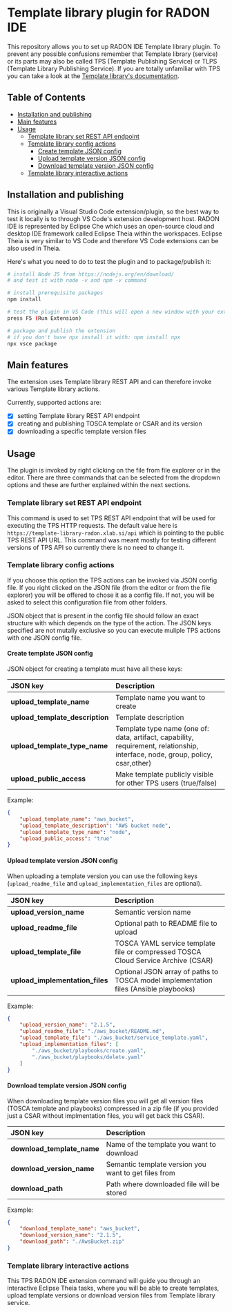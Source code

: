# Template library plugin for RADON IDE
This repository allows you to set up RADON IDE Template library plugin. To prevent any possible confusions 
remember that Template library (service) or its parts may also be called TPS (Template Publishing Service) or 
TLPS (Template Library Publishing Service). If you are totally unfamiliar with TPS you can take a look at the
[Template library's documentation](https://template-library-radon.xlab.si/docs).

## Table of Contents
  - [Installation and publishing](#installation-and-publishing)
  - [Main features](#main-features)
  - [Usage](#usage)
    - [Template library set REST API endpoint](#template-library-set-rest-api-endpoint)
    - [Template library config actions](#template-library-config-actions)
      - [Create template JSON config](#create-template-json-config)
      - [Upload template version JSON config](#upload-template-version-json-config)
      - [Download template version JSON config](#download-template-version-json-config)
    - [Template library interactive actions](#template-library-interactive-actions)

## Installation and publishing
This is originally a Visual Studio Code extension/plugin, so the best way to test it locally is to through VS 
Code's extension development host. RADON IDE is represented by Eclipse Che which uses an open-source cloud and 
desktop IDE framework called Eclipse Theia within the workspaces. Eclipse Theia is very similar to VS Code and
therefore VS Code extensions can be also used in Theia.

Here's what you need to do to test the plugin and to package/publish it:

```bash
# install Node JS from https://nodejs.org/en/download/
# and test it with node -v and npm -v command

# install prerequisite packages
npm install

# test the plugin in VS Code (this will open a new window with your extension loaded)
press F5 (Run Extension)

# package and publish the extension
# if you don't have npx install it with: npm install npx
npx vsce package
```

## Main features
The extension uses Template library REST API and can therefore invoke various Template library actions. 

Currently, supported actions are:

- [x] setting Template library REST API endpoint
- [x] creating and publishing TOSCA template or CSAR and its version
- [x] downloading a specific template version files

## Usage
The plugin is invoked by right clicking on the file from file explorer or in the editor. There are three 
commands that can be selected from the dropdown options and these are further explained within the next sections. 

### Template library set REST API endpoint
This command is used to set TPS REST API endpoint that will be used for executing the TPS HTTP requests. The 
default value here is `https://template-library-radon.xlab.si/api` which is pointing to the public TPS REST API URL.
This command was meant mostly for testing different versions of TPS API so currently there is no need to change it.

### Template library config actions
If you choose this option the TPS actions can be invoked via JSON config file. If you right clicked on the JSON
file (from the editor or from the file explorer) you will be offered to chose it as a config file. If not, you will
be asked to select this configuration file from other folders.

JSON object that is present in the config file should follow an exact structure with which depends on the type of the action.
The JSON keys specified are not mutally exclusive so you can execute muliple TPS actions with one JSON config file.

#### Create template JSON config
JSON object for creating a template must have all these keys:

|    JSON key      |   Description    |
|:-----------------|:-----------------|
| **upload_template_name** | Template name you want to create |
| **upload_template_description** | Template description |
| **upload_template_type_name** | Template type name (one of: data, artifact, capability, requirement, relationship, interface, node, group, policy, csar,other) |
| **upload_public_access** | Make template publicly visible for other TPS users (true/false) |

Example:

```json
{
    "upload_template_name": "aws_bucket",
    "upload_template_description": "AWS bucket node",
    "upload_template_type_name": "node",
    "upload_public_access": "true"
}
```

#### Upload template version JSON config
When uploading a template version you can use the following keys (`upload_readme_file` and `upload_implementation_files` are optional).

|    JSON key      |   Description    |
|:-----------------|:-----------------|
| **upload_version_name** | Semantic version name |
| **upload_readme_file** | Optional path to README file to upload |
| **upload_template_file** | TOSCA YAML service template file or compressed TOSCA Cloud Service Archive (CSAR) |
| **upload_implementation_files** | Optional JSON array of paths to TOSCA model implementation files (Ansible playbooks) |

Example:

```json
{
    "upload_version_name": "2.1.5",
    "upload_readme_file": "./aws_bucket/README.md",
    "upload_template_file": "./aws_bucket/service_template.yaml",
    "upload_implementation_files": [
        "./aws_bucket/playbooks/create.yaml",
        "./aws_bucket/playbooks/delete.yaml"
    ]
}
```

#### Download template version JSON config
When downloading template version files you will get all version files (TOSCA template and playbooks) compressed in a zip 
file (if you provided just a CSAR without implmentation files, you will get back this CSAR).

|    JSON key      |   Description    |
|:-----------------|:-----------------|
| **download_template_name** | Name of the template you want to download |
| **download_version_name** | Semantic template version you want to get files from |
| **download_path** | Path where downloaded file will be stored |

Example:

```json
{
    "download_template_name": "aws_bucket",
    "download_version_name": "2.1.5",
    "download_path": "./AwsBucket.zip"
}
```

### Template library interactive actions
This TPS RADON IDE extension command will guide you through an interactive Eclipse Theia tasks, where you will be able
to create templates, upload template versions or download version files from Template library service.